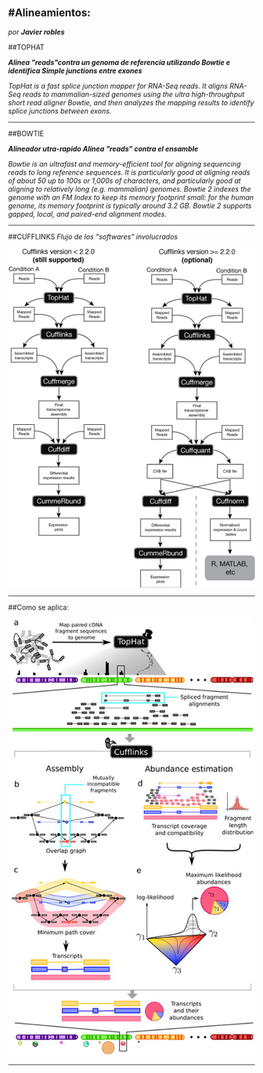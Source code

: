 #Alineamientos:
---
*por **Javier robles***

##TOPHAT

***Alinea "reads"contra un genoma de referencia utilizando Bowtie e identifica Simple junctions entre exones*** 

*TopHat is a fast splice junction mapper for RNA-Seq reads. It aligns RNA-Seq reads to mammalian-sized genomes using the ultra high-throughput short read aligner Bowtie, and then analyzes the mapping results to identify splice junctions between exons.*



---
##BOWTIE


***Alineador utra-rapido Alinea "reads" contra el ensamble***


*Bowtie is an ultrafast and memory-efficient tool for aligning sequencing reads to long reference sequences. It is particularly good at aligning reads of about 50 up to 100s or 1,000s of characters, and particularly good at aligning to relatively long (e.g. mammalian) genomes. Bowtie 2 indexes the genome with an FM Index to keep its memory footprint small: for the human genome, its memory footprint is typically around 3.2 GB. Bowtie 2 supports gapped, local, and paired-end alignment modes.*

---

##CUFFLINKS
*Flujo de los "softwares" involucrados* 



![](tuxedo_workflow.png)

---


##Como se aplica:




![funcionamiento](HIW.jpg)

---




 